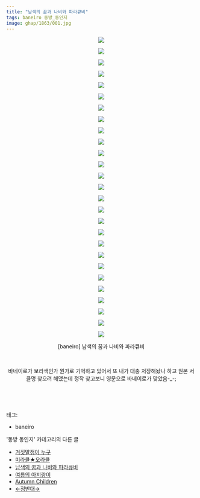 ```yaml
---
title: "남색의 꿈과 나비와 파라큐비"
tags: baneiro 동방_동인지
image: ghap/1863/001.jpg
---
```

<div class="article">
<p style="text-align: center; clear: none; float: none;"><img src="{{ site.nasurl }}/ghap/1863/001.jpg"/></p>
<p style="text-align: center; clear: none; float: none;"><img src="{{ site.nasurl }}/ghap/1863/002.jpg"/></p>
<p style="text-align: center; clear: none; float: none;"><img src="{{ site.nasurl }}/ghap/1863/003.jpg"/></p>
<p style="text-align: center; clear: none; float: none;"><img src="{{ site.nasurl }}/ghap/1863/004.jpg"/></p>
<p style="text-align: center; clear: none; float: none;"><img src="{{ site.nasurl }}/ghap/1863/005.jpg"/></p>
<p style="text-align: center; clear: none; float: none;"><img src="{{ site.nasurl }}/ghap/1863/006.jpg"/></p>
<p style="text-align: center; clear: none; float: none;"><img src="{{ site.nasurl }}/ghap/1863/007.jpg"/></p>
<p style="text-align: center; clear: none; float: none;"><img src="{{ site.nasurl }}/ghap/1863/008.jpg"/></p>
<p style="text-align: center; clear: none; float: none;"><img src="{{ site.nasurl }}/ghap/1863/009.jpg"/></p>
<p style="text-align: center; clear: none; float: none;"><img src="{{ site.nasurl }}/ghap/1863/010.jpg"/></p>
<p style="text-align: center; clear: none; float: none;"><img src="{{ site.nasurl }}/ghap/1863/011.jpg"/></p>
<p style="text-align: center; clear: none; float: none;"><img src="{{ site.nasurl }}/ghap/1863/012.jpg"/></p>
<p style="text-align: center; clear: none; float: none;"><img src="{{ site.nasurl }}/ghap/1863/013.jpg"/></p>
<p style="text-align: center; clear: none; float: none;"><img src="{{ site.nasurl }}/ghap/1863/014.jpg"/></p>
<p style="text-align: center; clear: none; float: none;"><img src="{{ site.nasurl }}/ghap/1863/015.jpg"/></p>
<p style="text-align: center; clear: none; float: none;"><img src="{{ site.nasurl }}/ghap/1863/016.jpg"/></p>
<p style="text-align: center; clear: none; float: none;"><img src="{{ site.nasurl }}/ghap/1863/017.jpg"/></p>
<p style="text-align: center; clear: none; float: none;"><img src="{{ site.nasurl }}/ghap/1863/018.jpg"/></p>
<p style="text-align: center; clear: none; float: none;"><img src="{{ site.nasurl }}/ghap/1863/019.jpg"/></p>
<p style="text-align: center; clear: none; float: none;"><img src="{{ site.nasurl }}/ghap/1863/020.jpg"/></p>
<p style="text-align: center; clear: none; float: none;"><img src="{{ site.nasurl }}/ghap/1863/021.jpg"/></p>
<p style="text-align: center; clear: none; float: none;"><img src="{{ site.nasurl }}/ghap/1863/022.jpg"/></p>
<p style="text-align: center; clear: none; float: none;"><img src="{{ site.nasurl }}/ghap/1863/023.jpg"/></p>
<p style="text-align: center; clear: none; float: none;"><img src="{{ site.nasurl }}/ghap/1863/024.jpg"/></p>
<p style="text-align: center; clear: none; float: none;"><img src="{{ site.nasurl }}/ghap/1863/025.jpg"/></p>
<p style="text-align: center; clear: none; float: none;"><img src="{{ site.nasurl }}/ghap/1863/026.jpg"/></p>
<p style="text-align: center; clear: none; float: none;"><img src="{{ site.nasurl }}/ghap/1863/027.jpg"/></p>
<p style="text-align: center; clear: none; float: none;">[baneiro] 남색의 꿈과 나비와 파라큐비</p>
<p style="text-align: center; clear: none; float: none;"><br/></p>
<p style="text-align: center; clear: none; float: none;">바네이로가 보라색인가 뭔가로 기억하고 있어서 또 내가 대충 저장해놨나 하고 원본 서클명 찾으려 해맸는데 정작 찾고보니 영문으로 바네이로가 맞았음-_-;</p>
<p style="text-align: center; clear: none; float: none;"><br/></p>
<p><br/></p>
</div><div class="tagTrail">
<p>태그: </p>
<ul>
<li>baneiro</li>
</ul>
</div><div class="another">
<p>'동방 동인지' 카테고리의 다른 글</p>
<ul>
<li><a href="/2016-08-27-ghap_1865">거짓말쟁이 누구</a></li>
<li><a href="/2016-08-27-ghap_1864">미라클★오라클</a></li>
<li><a href="/2016-08-27-ghap_1863">남색의 꿈과 나비와 파라큐비</a></li>
<li><a href="/2016-08-27-ghap_1858">여름의 아지랑이</a></li>
<li><a href="/2016-08-27-ghap_1857">Autumn Children</a></li>
<li><a href="/2016-08-26-ghap_1856">←정반대→</a></li>
</ul>
</div><div class="cb_module cb_fluid">
<div class="cb_wrt cb_profile">
</div><!-- commentList close -->
</div>
<br/>
<p id="refer"></p>
<br/>
